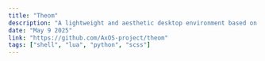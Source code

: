 ```yaml
---
title: "Theom"
description: "A lightweight and aesthetic desktop environment based on i3wm which I made as a contribution to AxOS linux distribution."
date: "May 9 2025"
link: "https://github.com/AxOS-project/theom"
tags: ["shell", "lua", "python", "scss"]
---
```

